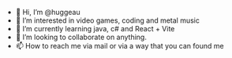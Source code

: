 - 👋 Hi, I’m @huggeau
- 👀 I’m interested in video games, coding and metal music
- 🌱 I’m currently learning java, c# and React + Vite
- 💞️ I’m looking to collaborate on anything.
- 📫 How to reach me via mail or via a way that you can found me

<!---
huggeau/huggeau is a ✨ special ✨ repository because its `README.md` (this file) appears on your GitHub profile.
You can click the Preview link to take a look at your changes.
--->
